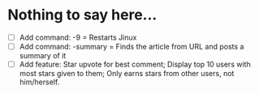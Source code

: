 # Nothing to say here...
- [ ] Add command: -9 = Restarts Jinux
- [ ] Add command: -summary <url> = Finds the article from URL and posts a summary of it
- [ ] Add feature: Star upvote for best comment; Display top 10 users with most stars given to them; Only earns stars from other users, not him/herself.
